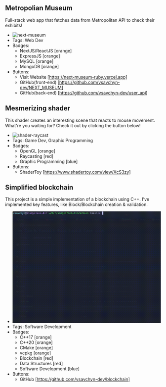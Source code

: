 ## Metropolian Museum
Full-stack web app that fetches data from Metropolitan API to check their exhibits!
- ![next-museum](../assets/next-museum.gif)
- Tags: Web Dev
- Badges:
  - NextJS/ReactJS [orange]
  - ExpressJS [orange]
  - MySQL [orange]
  - MongoDB [orange]
- Buttons:
  - Visit Website [https://next-museum-ruby.vercel.app]
  - GitHub(front-end) [https://github.com/vsavchyn-dev/NEXT_MUSEUM]
  - GitHub(back-end) [https://github.com/vsavchyn-dev/user_api]

## Mesmerizing shader
This shader creates an interesting scene that reacts to mouse movement. What're you waiting for? Check it out by clicking the button below!
- ![shader-raycast](../assets/shader-raycast.gif)
- Tags: Game Dev, Graphic Programming
- Badges:
  - OpenGL [orange]
  - Raycasting [red]
  - Graphic Programming [blue]
- Buttons:
  - ShaderToy [https://www.shadertoy.com/view/XcS3zy]

## Simplified blockchain
This project is a simple implementation of a blockchain using C++. I've implemented key features, like Block/Blockchain creation & validation.
- ![simplified-blockchain](../assets/simplified-blockchain.gif)
- Tags: Software Development
- Badges:
  - C++17 [orange]
  - C++20 [orange]
  - CMake [orange]
  - vcpkg [orange]
  - Blockchain [red]
  - Data Structures [red]
  - Software Development [blue]
- Buttons:
  - GitHub [https://github.com/vsavchyn-dev/blockchain]